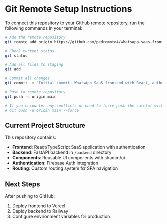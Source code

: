 # Git Remote Setup Instructions

To connect this repository to your GitHub remote repository, run the following commands in your terminal:

```bash
# Add the remote repository
git remote add origin https://github.com/pedromoto4/whatsapp-saas-fronte.git

# Check current status
git status

# Add all files to staging
git add .

# Commit all changes
git commit -m "Initial commit: WhatsApp SaaS frontend with React, authentication, and dashboard"

# Push to remote repository
git push -u origin main

# If you encounter any conflicts or need to force push (be careful with this):
# git push -u origin main --force
```

## Current Project Structure

This repository contains:
- **Frontend**: React/TypeScript SaaS application with authentication
- **Backend**: FastAPI backend in `/backend` directory
- **Components**: Reusable UI components with shadcn/ui
- **Authentication**: Firebase Auth integration
- **Routing**: Custom routing system for SPA navigation

## Next Steps

After pushing to GitHub:
1. Deploy frontend to Vercel
2. Deploy backend to Railway
3. Configure environment variables for production